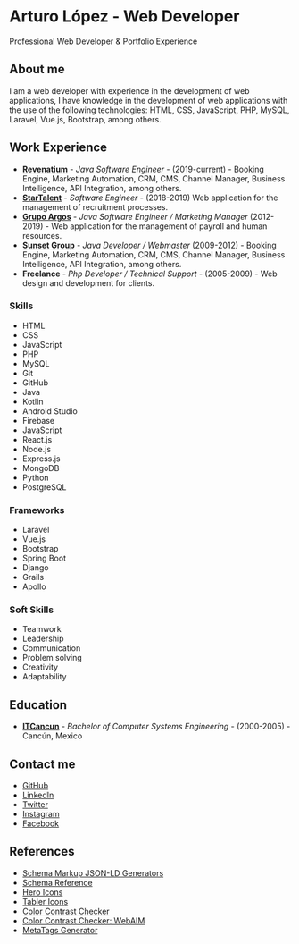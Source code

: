 # Arturo López - Web Developer

Professional Web Developer &amp; Portfolio Experience

## About me

I am a web developer with experience in the development of web applications, I have knowledge in the development of web applications with the use of the following technologies: HTML, CSS, JavaScript, PHP, MySQL, Laravel, Vue.js, Bootstrap, among others.

## Work Experience

- [**Revenatium**](https://revenatium.com) - _Java Software Engineer_ - (2019-current) - Booking Engine, Marketing Automation, CRM, CMS, Channel Manager, Business Intelligence, API Integration, among others.
- [**StarTalent**](https://startalent.mx) - _Software Engineer_ - (2018-2019) Web application for the management of recruitment processes.
- [**Grupo Argos**](https://grupoargos.com.mx) - _Java Software Engineer / Marketing Manager_ (2012-2019) - Web application for the management of payroll and human resources.
- [**Sunset Group**](https://sunsetworld.net) - _Java Developer / Webmaster_ (2009-2012) - Booking Engine, Marketing Automation, CRM, CMS, Channel Manager, Business Intelligence, API Integration, among others.
- **Freelance** - _Php Developer / Technical Support_ - (2005-2009) - Web design and development for clients.

### Skills

- HTML
- CSS
- JavaScript
- PHP
- MySQL
- Git
- GitHub
- Java
- Kotlin
- Android Studio
- Firebase
- JavaScript
- React.js
- Node.js
- Express.js
- MongoDB
- Python
- PostgreSQL

### Frameworks

- Laravel
- Vue.js
- Bootstrap
- Spring Boot
- Django
- Grails
- Apollo

### Soft Skills

- Teamwork
- Leadership
- Communication
- Problem solving
- Creativity
- Adaptability

## Education

- [**ITCancun**](https://itcancun.edu.mx) - _Bachelor of Computer Systems Engineering_ - (2000-2005) - Cancún, Mexico

## Contact me

- [GitHub](https://github.com/lgzarturo/)
- [LinkedIn](https://www.linkedin.com/in/lgzarturo/)
- [Twitter](https://twitter.com/lgzarturo)
- [Instagram](https://www.instagram.com/lgzarturo/)
- [Facebook](https://www.facebook.com/lgzarturo/)

## References

- [Schema Markup JSON-LD Generators](https://www.seocomponent.com/schema-markup-generator/)
- [Schema Reference](https://schema.org/)
- [Hero Icons](https://heroicons.com)
- [Tabler Icons](https://tabler-icons.io)
- [Color Contrast Checker](https://dequeuniversity.com/rules/axe/4.7/color-contrast)
- [Color Contrast Checker: WebAIM](https://webaim.org/resources/contrastchecker/)
- [MetaTags Generator](https://metatags.io/)
